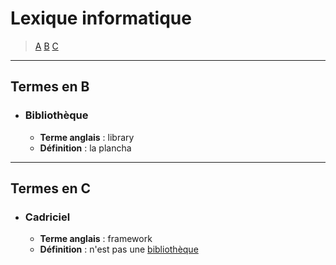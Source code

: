 # Lexique informatique

> [A](#termes-en-a) [B](#termes-en-b) [C](#termes-en-c)

---

## Termes en B

+ ### Bibliothèque
  + **Terme anglais** : library
  + **Définition** : la plancha

---

## Termes en C

+ ### Cadriciel
  + **Terme anglais** : framework
  + **Définition** : n'est pas une [bibliothèque](#bibliothèque)
